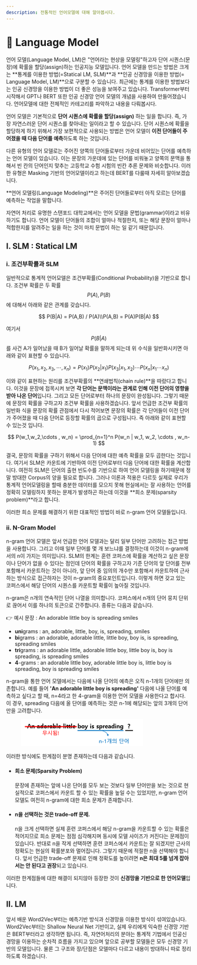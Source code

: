 ```yaml
---
description: 전통적인 언어모델에 대해 알아봅시다.
---
```


# 👾 Language Model

언어 모델(Language Model, LM)은 "언어라는 현상을 모델링"하고자 단어 시퀀스(문장)에 확률을 할당(assign)하는 인공지능 모델입니다. 언어 모델을 만드는 방법은 크게는 **통계를 이용한 방법(=Statical LM, SLM)**과 **인공 신경망을 이용한 방법(= Language Model, LM)**으로 구분할 수 있습니다. 최근에는 통계를 이용한 방법보다는 인공 신경망을 이용한 방법이 더 좋은 성능을 보여주고 있습니다. Transformer부터 시작해서 GPT나 BERT 또한 인공 신경망 언어 모델의 개념을 사용하여 만들어졌습니다. 언어모델에 대한 전체적인 카테고리를 파악하고 내용을 다뤄봅시다.

언어 모델은 기본적으로 **단어 시퀀스에 확률을 할당(assign)** 하는 일을 합니다. 즉, 가장 자연스러운 단어 시퀀스를 찾아내는 일이라고 할 수 있습니다. 단어 시퀀스에 확률을 할당하게 하기 위해서 가장 보편적으로 사용되는 방법은 언어 모델이 **이전 단어들이 주어졌을 때 다음 단어를 예측**하도록 하는 것입니다.

다른 유형의 언어 모델로는 주어진 양쪽의 단어들로부터 가운데 비어있는 단어를 예측하는 언어 모델이 있습니다. 이는 문장의 가운데에 있는 단어를 비워놓고 양쪽의 문맥을 통해서 빈 칸의 단어인지 맞추는 고등학교 수험 시험의 빈칸 추론 문제와 비슷합니다. 이러한 유형은 Masking 기반의 언어모델이라고 하는데 BERT를 다룰때 자세히 알아보겠습니다.

**언어 모델링(Language Modeling)**은 주어진 단어들로부터 아직 모르는 단어를 예측하는 작업을 말합니다.&#x20;

자연어 처리로 유명한 스탠포드 대학교에서는 언어 모델을 문법(grammar)이라고 비유하기도 합니다. 언어 모델이 단어들의 조합이 얼마나 적절한지, 또는 해당 문장이 얼마나 적합한지를 알려주는 일을 하는 것이 마치 문법이 하는 일 같기 때문입니다.

## Ⅰ. SLM : Statical LM

### ⅰ. 조건부확률과 SLM

일반적으로 통계적 언어모델은 조건부확률(Conditional Probability)을 기반으로 합니다. 조건부 확률은 두 확률 $$P(A), P(B)$$에 대해서 아래와 같은 관계를 갖습니다.

$$
P(B|A) = P(A,B) / P(A)\\P(A,B) = P(A)P(B|A)
$$

여기서 $$P(B|A)$$를 사건 A가 일어났을 때 B가 일어날 확률을 말하게 되는데 위 수식을 일반화시키면 아래와 같이 표현할 수 있습니다.

$$
P(x_1,x_2,x_3,\cdots,x_n) = P(x_1)P(x_2|x_1)P(x_3|x_1,x_2)\cdots P(x_n | x_1 \cdots x_n)
$$

이와 같이 표현하는 원리를 조건부확률의 **연쇄법칙(chain rule)**을 따랐다고 합니다. 이것을 문장에 접목시켜 보면 **각 단어는 문맥이라는 관계로 인해 이전 단어의 영향을 받아 나온 단어**입니다. 그리고 모든 단어로부터 하나의 문장이 완성됩니다. 그렇기 때문에 문장의 확률을 구하고자 조건부 확률을 사용하겠습니다. 앞서 언급한 조건부 확률의 일반화 식을 문장의 확률 관점에서 다시 적어보면 문장의 확률은 각 단어들이 이전 단어가 주어졌을 때 다음 단어로 등장할 확률의 곱으로 구성됩니다. 즉 아래와 같이 표현할 수 있는것 입니다.

$$
P(w_1,w_2,\cdots , w_n) = \prod_{n=1}^n P(w_n | w_1, w_2, \cdots , w_n-1)
$$

결국, 문장의 확률을 구하기 위해서 다음 단어에 대한 예측 확률을 모두 곱한다는 것입니다. 여기서 SLM은 카운트에 기반하여 이전 단어로부터 다음 단어에 대한 확률을 계산합니다. 여전히 SLM은 단어의 출현 빈도수를 기반으로 하여 언어 모델링을 하기때문에 정말 방대한 Corpus의 양을 필요로 합니다. 그러나 이론과 적용은 다르듯 실제로 우리가 통계적 언어모델링을 할때 충분한 데이터를 모으지 못해 현실에서는 잘 사용하는 언어를 정확히 모델링하지 못하는 문제가 발생하곤 하는데 이것을 **희소 문제(sparsity problem)**라고 합니다.

이러한 희소 문제를 해결하기 위한 대표적인 방법이 바로 n-gram 언어 모델들입니다.

### ⅱ. N-Gram Model

n-gram 언어 모델은 앞서 언급한 언어 모델과는 달리 일부 단어만 고려하는 접근 방법을 사용합니다. 그리고 이때 일부 단어를 몇 개 보느냐를 결정하는데 이것이 n-gram에서의 n이 가지는 의미입니다. SLM의 한계는 훈련 코퍼스에 확률을 계산하고 싶은 문장이나 단어가 없을 수 있다는 점인데 단어의 확률을 구하고자 기준 단어의 앞 단어를 전부 포함해서 카운트하는 것이 아니라, 앞 단어 중 임의의 개수만 포함해서 카운트하여 근사하는 방식으로 접근하자는 것이 n-gram의 중요포인트입니다. 이렇게 하면 갖고 있는 코퍼스에서 해당 단어의 시퀀스를 카운트할 확률이 높아질 것입니다.

n-gram은 n개의 연속적인 단어 나열을 의미합니다. 코퍼스에서 n개의 단어 뭉치 단위로 끊어서 이를 하나의 토큰으로 간주합니다. 종류는 다음과 같습니다.

👉 예시 문장 : An adorable little boy is spreading smiles

* **uni**grams : an, adorable, little, boy, is, spreading, smiles
* **bi**grams : an adorable, adorable little, little boy, boy is, is spreading, spreading smiles
* **tri**grams : an adorable little, adorable little boy, little boy is, boy is spreading, is spreading smiles
* **4**-grams : an adorable little boy, adorable little boy is, little boy is spreading, boy is spreading smiles

n-gram을 통한 언어 모델에서는 다음에 나올 단어의 예측은 오직 n-1개의 단어에만 의존합니다. 예를 들어 **'An adorable little boy is spreading'** 다음에 나올 단어를 예측하고 싶다고 할 때, n=4라고 한 4-gram을 이용한 언어 모델을 사용한다고 합시다. 이 경우, spreading 다음에 올 단어를 예측하는 것은 n-1에 해당되는 앞의 3개의 단어만을 고려합니다.

<figure><img src="../.gitbook/assets/image (8).png" alt=""><figcaption></figcaption></figure>

이러한 방식에도 한계점이 분명 존재하는데 다음과 같습니다.

*   #### 희소 문제(Sparsity Problem) <a href="#id-1-sparsity-problem" id="id-1-sparsity-problem"></a>

    문장에 존재하는 앞에 나온 단어를 모두 보는 것보다 일부 단어만을 보는 것으로 현실적으로 코퍼스에서 카운트 할 수 있는 확률을 높일 수는 있었지만, n-gram 언어 모델도 여전히 n-gram에 대한 희소 문제가 존재합니다.
*   #### n을 선택하는 것은 trade-off 문제. <a href="#id-2-n-trade-off" id="id-2-n-trade-off"></a>

    n을 크게 선택하면 실제 훈련 코퍼스에서 해당 n-gram을 카운트할 수 있는 확률은 적어지므로 희소 문제는 점점 심각해지며 동시에 모델 사이즈가 커진다는 문제점이 있습니다. 반대로 n을 작게 선택하면 훈련 코퍼스에서 카운트는 잘 되겠지만 근사의 정확도는 현실의 확률분포와 멀어집니다. 그렇기 때문에 적절한 n을 선택해야 합니다. 앞서 언급한 trade-off 문제로 인해 정확도를 높이려면 **n은 최대 5를 넘게 잡아서는 안 된다고 권장**되고 있습니다.

이러한 한계점들에 대한 해결이 되지않아 등장한 것이 **신경망을 기반으로 한 언어모델**입니다.

## Ⅱ. LM

앞서 배운 Word2Vec부터는 예측기반 방식과 신경망을 이용한 방식이 섞여있습니다. Word2Vec부터는 Shallow Neural Net 기반이고, 실제 우리에게 익숙한 신경망 기반은 BERT부터라고 생각하면 됩니다. 즉, 자연어처리의 분야는 통계적 기법에서 인공신경망을 이용하는 순차적 흐름을 가지고 있으며 앞으로 공부할 모델들은 모두 신경망 기반의 모델입니다. 물론 그 구조와 장/단점은 모델마다 다르고 내용이 방대하니 따로 정리하도록 하겠습니다.


